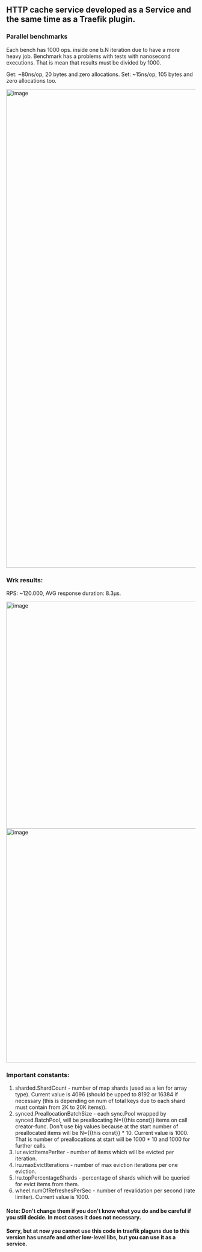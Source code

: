 ## HTTP cache service developed as a Service and the same time as a Traefik plugin.

### Parallel benchmarks
Each bench has 1000 ops. inside one b.N iteration due to have a more heavy job. Benchmark has a problems with tests with nanosecond executions. That is mean that results must be divided by 1000.

Get: ~80ns/op, 20 bytes and zero allocations. Set: ~15ns/op, 105 bytes and zero allocations too.

<img width="1269" alt="image" src="https://github.com/user-attachments/assets/6a28aa7d-bda2-4b40-ae34-5248bd60962a" />

### Wrk results:

RPS: ~120.000, AVG response duration: 8.3µs.

<img width="601" alt="image" src="https://github.com/user-attachments/assets/6be0dd4d-4015-4c89-8724-9f55903146f0" />
<img width="621" alt="image" src="https://github.com/user-attachments/assets/9f707945-0cae-4f37-89d7-b558a5d2bc9f" />

### Important constants:
1. sharded.ShardCount - number of map shards (used as a len for array type).
    Current value is 4096 (should be upped to 8192 or 16384 if necessary (this is depending on num of total keys due to each shard must contain from 2K to 20K items)).
2. synced.PreallocationBatchSize - each sync.Pool wrapped by synced.BatchPool, will be preallocating N={{this const}} items on call creator-func.
    Don't use big values because at the start number of preallocated items will be N={{this const}} * 10.
    Current value is 1000. That is number of preallocations at start will be 1000 * 10 and 1000  for further calls.
3. lur.evictItemsPerIter - number of items which will be evicted per iteration.
4. lru.maxEvictIterations - number of max eviction iterations per one eviction.
5. lru.topPercentageShards - percentage of shards which will be queried for evict items from them.
6. wheel.numOfRefreshesPerSec - number of revalidation per second (rate limiter).
    Current value is 1000.
#### Note: Don't change them if you don't know what you do and be careful if you still decide. In most cases it does not necessary. 


#### Sorry, but at now you cannot use this code in traefik plaguns due to this version has unsafe and other low-level libs, but you can use it as a service. 
